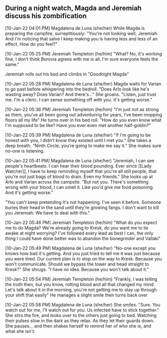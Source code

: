 ## During a night watch, Magda and Jeremiah discuss his zombification

[10-Jan-22 04:01 PM] Magdalena de Luna (she/her)
While Magda is preparing the campfire, surreptitiously: "You're not looking well, Jeremiah. And I'm noticing that salve I keep making you is having less and less of an effect. How do you feel?"

[10-Jan-22 05:25 PM] Jeremiah Templeton (he/him)
"What? No, it's working fine, I don't think Borovia agrees with me is all. I'm sure everyone feels the same."

Jeremiah rolls out his bed and climbs in "Goodnight Magda"

[10-Jan-22 05:28 PM] Magdalena de Luna (she/her)
Magda waits for Varian to go past before whispering into the bedroll. "Does Arlo look like he's wasting away? Does Varian? And there's..." She groans. "Listen, just trust me. I'm a cleric. I can sense something off with you. It's getting worse."

[10-Jan-22 05:36 PM] Jeremiah Templeton (he/him)
"I'm just not as strong as them, you've all been going out adventuring for years, I've been mopping floors all my life" He turns over in his bed roll. "How do you even know what I'm supposed to be like? Have you ever even met another half-goblin?"

[10-Jan-22 05:39 PM] Magdalena de Luna (she/her)
"If I'm going to be honest with you, I didn't know they existed until I met you." She takes a deep breath. "Ninth Circle, you're going to make me say it." She makes sure no-one is listening.

[10-Jan-22 05:41 PM] Magdalena de Luna (she/her)
"Jeremiah, I can see people's heartbeats. I can hear their blood pounding. Ever since [[Lady Watcher]], I have to keep reminding myself that you're all still people, that you're not just bags of blood to drain. Even my friends." She looks up at Arlo and Varian across the campsite. "But not you. There's something wrong with your blood, I can smell it. Like you'd give me food poisoning. And it's getting worse."

"You can't keep pretending it's not happening. I've seen it before. Someone buries their head in the sand until they're growing fangs. I don't want to kill you Jeremiah. We have to deal with this."

[10-Jan-22 05:46 PM] Jeremiah Templeton (he/him)
"What do you expect me to do Magda? We're already going to Kresk, do you want me to lie awake at night worrying? I've followed every lead as best I can, the only thing I could have done better was to abandon the bonegrinder and Vallaki"

[10-Jan-22 05:49 PM] Magdalena de Luna (she/her)
"No-one except you knows how bad it's getting. And you just tried to tell me it was just because you were tired. Our current plan is to stop on the way to Kresk. Because you won't communicate. Should we bypass the tower and head straight to Kresk?" She shrugs. "I have no idea. Because you won't talk about it."

[10-Jan-22 05:54 PM] Jeremiah Templeton (he/him)
"Frankly, I was telling the truth then, but you know, rotting blood and all that changed my mind. Let's talk about it in the morning, you're not getting me to stay up through your shift that easily" He manages a slight smile then turns back over

[10-Jan-22 05:58 PM] Magdalena de Luna (she/her)
She smiles. "Sure. You watch out for me, I'll watch out for you. Us infected have to stick together." She stirs the fire, and looks over to the others just going to bed. Watching their pulses slow in the dark as they relax. As they let their guards down. She pauses... and then shakes herself to remind her of who she is, and what she isn't.